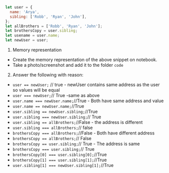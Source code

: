 ```js
let user = {
  name: 'Arya',
  sibling: ['Robb', 'Ryan', 'John'],
};
let allBrothers = ['Robb', 'Ryan', 'John'];
let brothersCopy = user.sibling;
let usename = user.name;
let newUser = user;
```

1. Memory representation

- Create the memory representation of the above snippet on notebook.
- Take a photo/screenshot and add it to the folder `code`

<!-- To add this image here use ![name](./hello.jpg) -->

2. Answer the following with reason:

- `user == newUser;` // true - newUser contains same address as the user so values will be equal 
- `user === newUser;`// True -same as above
- `user.name === newUser.name;`//True - Both have same address and value
- `user.name == newUser.name;`//True
- `user.sibling == newUser.sibling;`//True
- `user.sibling === newUser.sibling;`// True
- `user.sibling == allBrothers;`//False - the address is different
- `user.sibling === allBrothers;`// false
- `brothersCopy === allBrothers;`//False - Both have different address
- `brothersCopy == allBrothers;`// False
- `brothersCopy == user.sibling;`// True - The address is same 
- `brothersCopy === user.sibling;`// True
- `brothersCopy[0] === user.sibling[0];`//True
- `brothersCopy[1] === user.sibling[1];`//True
- `user.sibling[1] === newUser.sibling[1];`//True
